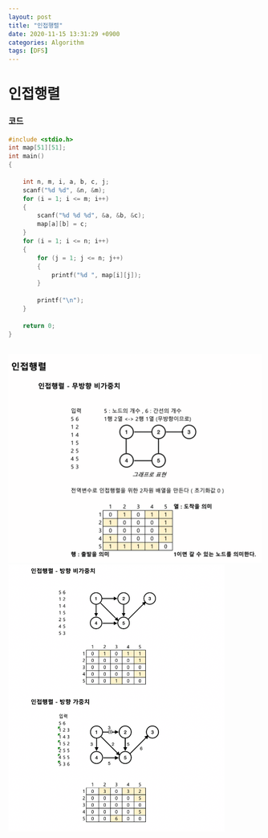 ```yaml
---
layout: post
title: "인접행렬"
date: 2020-11-15 13:31:29 +0900
categories: Algorithm
tags: [DFS]
---
```


# 인접행렬

### 코드

```c
#include <stdio.h>
int map[51][51];
int main()
{

    int n, m, i, a, b, c, j;
    scanf("%d %d", &n, &m);
    for (i = 1; i <= m; i++)
    {
        scanf("%d %d %d", &a, &b, &c);
        map[a][b] = c;
    }
    for (i = 1; i <= n; i++)
    {
        for (j = 1; j <= n; j++)
        {
            printf("%d ", map[i][j]);
        }

        printf("\n");
    }

    return 0;
}
```

<br/>
<img src="/assets/images/63-1.png" style="zoom:52%;"  />
<img src="/assets/images/63-2.png" style="zoom:52%;"  />
<br/>
